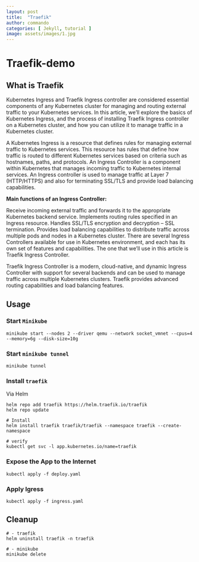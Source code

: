 ```yaml
---
layout: post
title:  "Traefik"
author: commando
categories: [ Jekyll, tutorial ]
image: assets/images/1.jpg
---
```

# Traefik-demo

## What is Traefik
Kubernetes Ingress and Traefik Ingress controller are considered essential components of any Kubernetes cluster for managing and routing external traffic to your Kubernetes services. In this article, we’ll explore the basics of Kubernetes Ingress, and the process of installing Traefik Ingress controller on a Kubernetes cluster, and how you can utilize it to manage traffic in a Kubernetes cluster.

A Kubernetes Ingress is a resource that defines rules for managing external traffic to Kubernetes services. This resource has rules that define how traffic is routed to different Kubernetes services based on criteria such as hostnames, paths, and protocols. An Ingress Controller is a component within Kubernetes that manages incoming traffic to Kubernetes internal services. An Ingress controller is used to manage traffic at Layer 7 (HTTP/HTTPS) and also for terminating SSL/TLS and provide load balancing capabilities.

**Main functions of an Ingress Controller:**

Receive incoming external traffic and forwards it to the appropriate Kubernetes backend service.
Implements routing rules specified in an Ingress resource.
Handles SSL/TLS encryption and decryption – SSL termination.
Provides load balancing capabilities to distribute traffic across multiple pods and nodes in a Kubernetes cluster.
There are several Ingress Controllers available for use in Kubernetes environment, and each has its own set of features and capabilities. The one that we’ll use in this article is Traefik Ingress Controller.

Traefik Ingress Controller is a modern, cloud-native, and dynamic Ingress Controller with support for several backends and can be used to manage traffic across multiple Kubernetes clusters. Traefik provides advanced routing capabilities and load balancing features.


## Usage
### Start `Minikube`

```
minikube start --nodes 2 --driver qemu --network socket_vmnet --cpus=4 --memory=6g --disk-size=10g
```

### Start `minikube tunnel`
`minikube tunnel`

### Install `traefik`
Via Helm
```shell
helm repo add traefik https://helm.traefik.io/traefik
helm repo update

# Install
helm install traefik traefik/traefik --namespace traefik --create-namespace

# verify
kubectl get svc -l app.kubernetes.io/name=traefik
```

### Expose the App to the Internet
`kubectl apply -f deploy.yaml`

### Apply Igress
`kubectl apply -f ingress.yaml`

## Cleanup

```shell
# - traefik
helm uninstall traefik -n traefik

# - minikube
minikube delete
```
